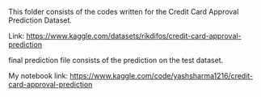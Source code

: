 This folder consists of the codes written for the Credit Card Approval Prediction Dataset.

Link: https://www.kaggle.com/datasets/rikdifos/credit-card-approval-prediction

    
final prediction file consists of the prediction on the test dataset.


My notebook link: https://www.kaggle.com/code/yashsharma1216/credit-card-approval-prediction
